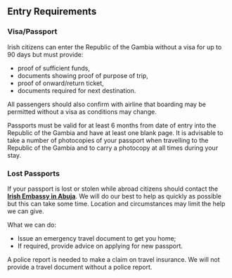 ## Entry Requirements

### **Visa/Passport**

Irish citizens can enter the Republic of the Gambia without a visa for up to 90 days but must provide:

* proof of sufficient funds,
* documents showing proof of purpose of trip,
* proof of onward/return ticket,
* documents required for next destination.

All passengers should also confirm with airline that boarding may be permitted without a visa as conditions may change.

Passports must be valid for at least 6 months from date of entry into the Republic of the Gambia and have at least one blank page. It is advisable to take a number of photocopies of your passport when travelling to the Republic of the Gambia and to carry a photocopy at all times during your stay.

### **Lost Passports**

If your passport is lost or stolen while abroad citizens should contact the [**Irish Embassy in Abuja**](https://www.ireland.ie/en/nigeria/abuja/). We will do our best to help as quickly as possible but this can take some time. Location and circumstances may limit the help we can give.

What we can do:

* Issue an emergency travel document to get you home;
* If required, provide advice on applying for new passport.

A police report is needed to make a claim on travel insurance. We will not provide a travel document without a police report.